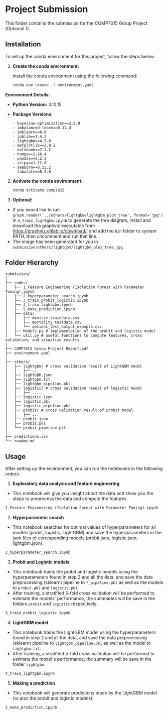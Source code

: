 # Project Submission

This folder contains the submission for the COMP7015 Group Project (Optional 1).

## Installation

To set up the conda environment for this project, follow the steps below:


1. **Create the conda environment:**

    Install the conda environment using the following command:

    ```bash
    conda env create -f environment.yaml
    ```

**Environment Details:**

- **Python Version:** 3.10.15
- **Package Versions:** 

      - bayesian-optimization==2.0.0
      - imbalanced-learn==0.12.4
      - imblearn==0.0
      - joblib==1.4.2
      - lightgbm==4.5.0
      - matplotlib==3.9.2
      - notebook==7.2.2
      - numpy==1.26.4
      - pandas==2.2.3
      - scipy==1.12.0
      - seaborn==0.13.2
      - tabulate==0.9.0

2. **Activate the conda environment:**

    ```bash
    conda activate comp7015
    ```
3. **Optional:**
- If you would like to run `graph.render('../others/lightgbm/lightgbm_plot_tree', format='jpg')` in `4_train_lightgbm.ipynb` to generate the tree diagram, install and download the graphviz executable from https://graphviz.gitlab.io/download/, and add the `bin` folder to system PATH, then uncomment and run that line. 
- The image has been generated for you in `submission/others/lightgbm/lightgbm_plot_tree.jpg`.

## Folder Hierarchy


```
submission/
│
├── codes/
│   ├── 1_Feature Engineering (Isolation Forest with Parameter Tuning).ipynb
│   ├── 2_hyperparameter_search.ipynb
│   ├── 3_train_probit_logistic.ipynb
│   ├── 4_train_lightgbm.ipynb
│   ├── 5_make_prediction.ipynb
│   ├── data/
│   │   ├── mimiciv_traindata.csv
│   │   ├── mortality_testdata.csv
│   │   └── option1_test_output_example.csv
│   ├── Models.py # implementation of the probit and logistic model
│   └── util.py # useful functions to compute features, cross validation, and visualize results
│
├── COMP7015 Group Project Report.pdf
├── environment.yaml
│
├── others/
│   ├── lightgbm/ # cross validation result of LightGBM model
│   │   ├── ...
│   ├── lightGBM.json
│   ├── lightgbm.txt
│   ├── lightgbm_pipeline.pkl
│   ├── logistic/ # cross validation result of logistic model
│   │   ├── ....
│   ├── logistic.json
│   ├── logistic.pkl
│   ├── logistic_pipeline.pkl
│   ├── probit/ # cross validation result of probit model
│   │   ├── ...
│   ├── probit.json
│   ├── probit.pkl
│   └── probit_pipeline.pkl
│
├── predictions.csv
└── readme.md
```

## Usage

After setting up the environment, you can run the notebooks in the following orders:

1. **Exploratory data analysis and feature engineering**

- This notebook will give you insight about the data and show you the steps to preprocess the data and compute the features.
```bash
1_Feature Engineering (Isolation Forest with Parameter Tuning).ipynb
```
2. **Hyperparameter search**
- This notebook searches for optimal values of hyperparameters for all models (probit, logistic, LightGBM) and save the hyperparameters in the json files of corresponding models (probit.json, logistic.json, lightgbm.json).
```bash
2_hyperparameter_search.ipynb
```
3. **Probit and Logistic models**
- This notebook trains the probit and logistic models using the hyperparameters found in step 2 and all the data, and save the data preprocessing (sklearn) pipeline to `*_pipeline.pkl` as well as the models to `probit.pkl` and `logistic.pkl`. 
- After training, a stratified 5-fold cross validation will be performed to estimate the models' performance, the summaries will be save in the folders `probit` and `logistic` respectively.
```bash
3_train_probit_logistic.ipynb
```

4. **LightGBM model**
- This notebook trains the LightGBM model using the hyperparameters found in step 2 and all the data, and save the data preprocessing (sklearn) pipeline to `lightgbm_pipeline.pkl` as well as the model to `lightgbm.txt`. 
- After training, a stratified 5-fold cross validation will be performed to estimate the model's performance, the summary will be save in the folder `lightgbm`.
```bash
4_train_lightgbm.ipynb
```

5. **Making a prediction**
- This notebook will generate predictions made by the LightGBM model (or also the probit and logistic models).
```bash
5_make_prediction.ipynb
```